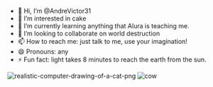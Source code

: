 - 👋 Hi, I’m @AndreVictor31
- 👀 I’m interested in cake
- 🌱 I’m currently learning anything that Alura is teaching me.
- 💞️ I’m looking to collaborate on world destruction
- 📫 How to reach me: just talk to me, use your imagination!
- 😄 Pronouns: any
- ⚡ Fun fact: light takes 8 minutes to reach the earth from the sun.

<!---
AndreVictor31/AndreVictor31 is a ✨ special ✨ repository because its `README.md` (this file) appears on your GitHub profile.
You can click the Preview link to take a look at your changes.
--->
![realistic-computer-drawing-of-a-cat-png](https://github.com/AndreVictor31/AndreVictor31/assets/169856691/5a465e7a-27ef-4aff-9c8b-0ec702f54c2c)
![cow](https://github.com/AndreVictor31/AndreVictor31/assets/169856691/a932b922-eb0e-40e2-ac2d-4c1a8a65987a)


